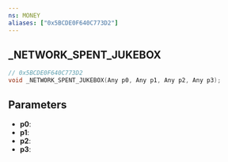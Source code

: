 ```yaml
---
ns: MONEY
aliases: ["0x5BCDE0F640C773D2"]
---
```

## _NETWORK_SPENT_JUKEBOX

```c
// 0x5BCDE0F640C773D2
void _NETWORK_SPENT_JUKEBOX(Any p0, Any p1, Any p2, Any p3);
```

## Parameters
* **p0**: 
* **p1**: 
* **p2**: 
* **p3**: 

